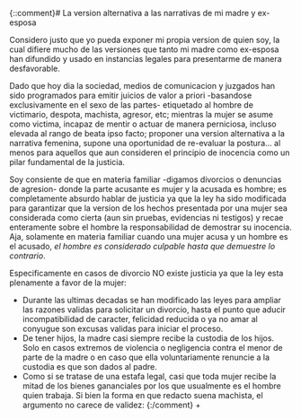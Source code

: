 {::comment}# La version alternativa a las narrativas de mi madre y ex-esposa

Considero justo que yo pueda exponer mi propia version de quien soy, la cual difiere mucho de las versiones que tanto mi madre como ex-esposa han difundido y usado en instancias legales para presentarme de manera desfavorable. 

Dado que hoy dia la sociedad, medios de comunicacion y juzgados han sido programados para emitir juicios de valor a priori -basandose exclusivamente en el sexo de las partes- etiquetado al hombre de victimario, despota, machista, agresor, etc; mientras la mujer se asume como victima, incapaz de mentir o actuar de manera perniciosa, incluso elevada al rango de beata ipso facto; proponer una version alternativa a la narrativa femenina, supone una oportunidad de re-evaluar la postura... al menos para aquellos que aun consideren el principio de inocencia como un pilar fundamental de la justicia.

Soy consiente de que en materia familiar -digamos divorcios o denuncias de agresion- donde la parte acusante es mujer y la acusada es hombre; es completamente absurdo hablar de justicia ya que la ley ha sido modificada para garantizar que la version de los hechos presentada por una mujer sea considerada como cierta (aun sin pruebas, evidencias ni testigos) y recae enteramente sobre el hombre la responsabilidad de demostrar su inocencia. Aja, solamente en materia familiar cuando una mujer acusa y un hombre es el acusado, *el hombre es considerado culpable hasta que demuestre lo contrario*. 

Especificamente en casos de divorcio NO existe justicia ya que la ley esta plenamente a favor de la mujer: 
- Durante las ultimas decadas se han modificado las leyes para ampliar las razones validas para solicitar un divorcio, hasta el punto que aducir incompatibilidad de caracter, felicidad reducida o ya no amar al conyugue son excusas validas para iniciar el proceso.
- De tener hijos, la madre casi siempre recibe la custodia de los hijos. Solo en casos extremos de violencia o negligencia contra el menor de parte de la madre o en caso que ella voluntariamente renuncie a la custodia es que son dados al padre.
- Como si se tratase de una estafa legal, casi que toda mujer recibe la mitad de los bienes gananciales por los que usualmente es el hombre quien trabaja. Si bien la forma en que redacto suena machista, el argumento no carece de validez: {:/comment}
   + 

